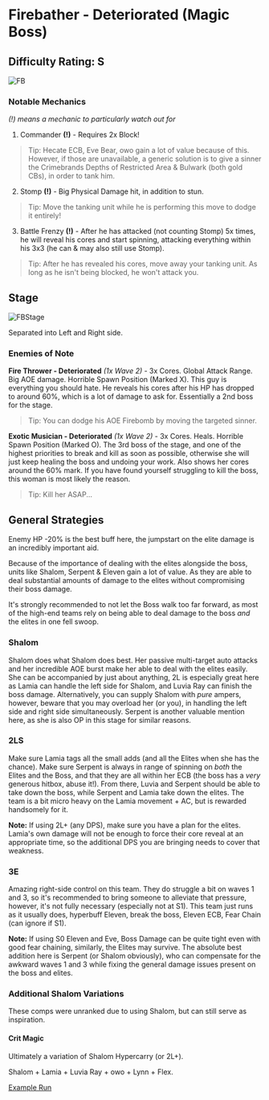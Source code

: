# Firebather - Deteriorated (Magic Boss)
## Difficulty Rating: S

![FB](https://i.ibb.co/YDnJsLb/dnplayer-yxuh-DKt-Vl1.png)

### Notable Mechanics
*(!) means a mechanic to particularly watch out for*
1. Commander **(!)** - Requires 2x Block!
> Tip: Hecate ECB, Eve Bear, owo gain a lot of value because of this. However, if those are unavailable, a generic solution is to give a sinner the Crimebrands Depths of Restricted Area & Bulwark (both gold CBs), in order to tank him.
2. Stomp **(!)** - Big Physical Damage hit, in addition to stun.
> Tip: Move the tanking unit while he is performing this move to dodge it entirely! 
3. Battle Frenzy **(!)** - After he has attacked (not counting Stomp) 5x times, he will reveal his cores and start spinning, attacking everything within his 3x3 (he can & may also still use Stomp).
> Tip: After he has revealed his cores, move away your tanking unit. As long as he isn't being blocked, he won't attack you.

## Stage
![FBStage](https://i.ibb.co/Y7RQSqq/dnplayer-Ykbm-Fvz-AXc.jpg)

Separated into Left and Right side.

### Enemies of Note
**Fire Thrower - Deteriorated** *(1x Wave 2)* - 3x Cores. Global Attack Range. Big AOE damage. Horrible Spawn Position (Marked X). This guy is everything you should hate. He reveals his cores after his HP has dropped to around 60%, which is a lot of damage to ask for. Essentially a 2nd boss for the stage.
> Tip: You can dodge his AOE Firebomb by moving the targeted sinner.


**Exotic Musician - Deteriorated** *(1x Wave 2)* - 3x Cores. Heals. Horrible Spawn Position (Marked O). The 3rd boss of the stage, and one of the highest priorities to break and kill as soon as possible, otherwise she will just keep healing the boss and undoing your work. Also shows her cores around the 60% mark. If you have found yourself struggling to kill the boss, this woman is most likely the reason.
> Tip: Kill her ASAP...


## General Strategies

Enemy HP -20% is the best buff here, the jumpstart on the elite damage is an incredibly important aid.

Because of the importance of dealing with the elites alongside the boss, units like Shalom, Serpent & Eleven gain a lot of value. As they are able to deal substantial amounts of damage to the elites without compromising their boss damage. 

It's strongly recommended to not let the Boss walk too far forward, as most of the high-end teams rely on being able to deal damage to the boss *and* the elites in one fell swoop.

### Shalom
Shalom does what Shalom does best. Her passive multi-target auto attacks and her incredible AOE burst make her able to deal with the elites easily. She can be accompanied by just about anything, 2L is especially great here as Lamia can handle the left side for Shalom, and Luvia Ray can finish the boss damage. Alternatively, you can supply Shalom with *pure* ampers, however, beware that you may overload her (or you), in handling the left side and right side simultaneously. Serpent is another valuable mention here, as she is also OP in this stage for similar reasons.

### 2LS
Make sure Lamia tags all the small adds (and all the Elites when she has the chance). Make sure Serpent is always in range of spinning on *both* the Elites and the Boss, and that they are all within her ECB (the boss has a *very* generous hitbox, abuse it!). From there, Luvia and Serpent should be able to take down the boss, while Serpent and Lamia take down the elites. The team is a bit micro heavy on the Lamia movement + AC, but is rewarded handsomely for it.

**Note:** If using 2L+ (any DPS), make sure you have a plan for the elites. Lamia's own damage will not be enough to force their core reveal at an appropriate time, so the additional DPS you are bringing needs to cover that weakness.

### 3E
Amazing right-side control on this team. They do struggle a bit on waves 1 and 3, so it's recommended to bring someone to alleviate that pressure, however, it's not fully necessary (especially not at S1). This team just runs as it usually does, hyperbuff Eleven, break the boss, Eleven ECB, Fear Chain (can ignore if S1). 

**Note:** If using S0 Eleven and Eve, Boss Damage can be quite tight even with good fear chaining, similarly, the Elites may survive. The absolute best addition here is Serpent (or Shalom obviously), who can compensate for the awkward waves 1 and 3 while fixing the general damage issues present on the boss and elites.

### Additional Shalom Variations
These comps were unranked due to using Shalom, but can still serve as inspiration.

#### Crit Magic
Ultimately a variation of Shalom Hypercarry (or 2L+).

Shalom + Lamia + Luvia Ray + owo + Lynn + Flex.

[Example Run](https://www.youtube.com/watch?v=oGL-ZkAxxkg)
